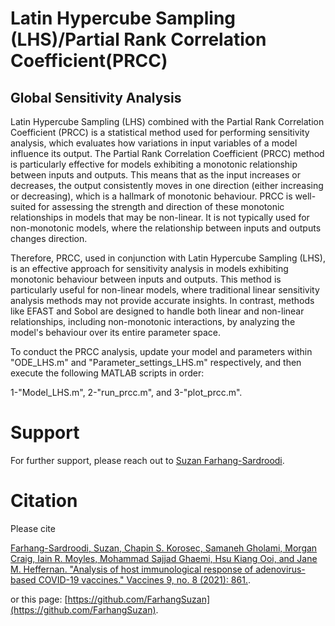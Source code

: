 # Latin Hypercube Sampling (LHS)/Partial Rank Correlation Coefficient(PRCC) 
## Global Sensitivity Analysis

Latin Hypercube Sampling (LHS) combined with the Partial Rank Correlation Coefficient (PRCC) is a statistical method used for performing sensitivity analysis, which evaluates how variations in input variables of a model influence its output. The Partial Rank Correlation Coefficient (PRCC) method is particularly effective for models exhibiting a monotonic relationship between inputs and outputs. This means that as the input increases or decreases, the output consistently moves in one direction (either increasing or decreasing), which is a hallmark of monotonic behaviour. PRCC is well-suited for assessing the strength and direction of these monotonic relationships in models that may be non-linear. It is not typically used for non-monotonic models, where the relationship between inputs and outputs changes direction.

Therefore, PRCC, used in conjunction with Latin Hypercube Sampling (LHS), is an effective approach for sensitivity analysis in models exhibiting monotonic behaviour between inputs and outputs. This method is particularly useful for non-linear models, where traditional linear sensitivity analysis methods may not provide accurate insights. In contrast, methods like EFAST and Sobol are designed to handle both linear and non-linear relationships, including non-monotonic interactions, by analyzing the model's behaviour over its entire parameter space.

To conduct the PRCC analysis, update your model and parameters within "ODE_LHS.m" and "Parameter_settings_LHS.m" respectively, and then execute the following MATLAB scripts in order: 

1-"Model_LHS.m", 
2-"run_prcc.m", 
and 3-"plot_prcc.m".  

# Support
For further support, please reach out to [Suzan Farhang-Sardroodi](https://www.suzanfarhangsardroodi.com/).

# Citation

Please cite 

[Farhang-Sardroodi, Suzan, Chapin S. Korosec, Samaneh Gholami, Morgan Craig, Iain R. Moyles, Mohammad Sajjad Ghaemi, Hsu Kiang Ooi, and Jane M. Heffernan. "Analysis of host immunological response of adenovirus-based COVID-19 vaccines." Vaccines 9, no. 8 (2021): 861.](https://doi.org/10.3390/vaccines9080861). 

or this page: [https://github.com/FarhangSuzan](https://github.com/FarhangSuzan).
